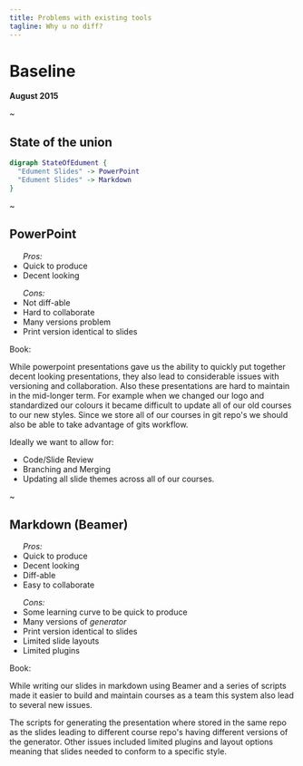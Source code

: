 ```yaml
---
title: Problems with existing tools
tagline: Why u no diff?
---
```


# Baseline 

**August 2015**

~

## State of the union

```dot
digraph StateOfEdument {
  "Edument Slides" -> PowerPoint
  "Edument Slides" -> Markdown
}
```

~

## PowerPoint

<div class="container">
  <div class="row">
    <div class="col-md-6">
      <ul>
        <em>Pros:</em>
        <li>Quick to produce</li>
        <li>Decent looking</li>
       </ul>
    </div>
    <div class="col-md-6">
      <ul>
        <em>Cons:</em>
        <li>Not diff-able</li>
        <li>Hard to collaborate</li>
        <li>Many versions problem</li>
        <li>Print version identical to slides</li>
      </ul>
    </div>
  </div>
</div>

Book:

While powerpoint presentations gave us the ability to quickly put together decent looking presentations,
they also lead to considerable issues with versioning and collaboration.  Also these presentations are
hard to maintain in the mid-longer term.  For example when we changed our logo and standardized our
colours it became difficult to update all of our old courses to our new styles.  Since we store all of
our courses in git repo's we should also be able to take advantage of gits workflow.

Ideally we want to allow for:
* Code/Slide Review
* Branching and Merging
* Updating all slide themes across all of our courses.

~

## Markdown (Beamer)

<div class="container">
  <div class="row">
    <div class="col-md-6">
      <ul>
        <em>Pros:</em>
        <li>Quick to produce</li>
        <li>Decent looking</li>
        <li>Diff-able</li>
        <li>Easy to collaborate</li>
       </ul>
    </div>
    <div class="col-md-6">
      <ul>
        <em>Cons:</em>
        <li>Some learning curve to be quick to produce</li>
        <li>Many versions of <em>generator</em></li>
        <li>Print version identical to slides</li>
        <li>Limited slide layouts</li>
        <li>Limited plugins</li>
      </ul>
    </div>
  </div>
</div>

Book:

While writing our slides in markdown using Beamer and a series of scripts made it easier to build
and maintain courses as a team this system also lead to several new issues.

The scripts for generating the presentation where stored in the same repo as the slides leading to
different course repo's having different versions of the generator.  Other issues included limited
plugins and layout options meaning that slides needed to conform to a specific style.